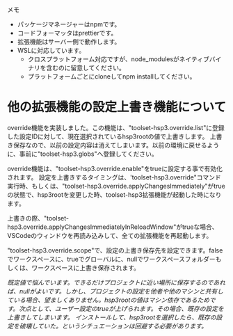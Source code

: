 メモ

- パッケージマネージャーはnpmです。
- コードフォーマッタはprettierです。
- 拡張機能はサーバー側で動作します。
- WSLに対応しています。
  - クロスプラットフォーム対応ですが、node_modulesがネイティブバイナリを含むのに留意してください。
  - プラットフォームごとにcloneしてnpm installしてください。

# 他の拡張機能の設定上書き機能について

override機能を実装しました。この機能は、"toolset-hsp3.override.list"に登録した設定IDに対して、現在選択されているhsp3rootの値で上書きします。
上書き保存なので、以前の設定内容は消えてしまいます。以前の環境に戻せるように、事前に"toolset-hsp3.globs"へ登録してください。

override機能は、"toolset-hsp3.override.enable"をtrueに設定する事で有効化されます。
設定を上書きするタイミングは、'toolset-hsp3.override"コマンド実行時、もしくは、"toolset-hsp3.override.applyChangesImmediately"がtrueの状態で、hsp3rootを変更した時、toolset-hsp3拡張機能が起動した時になります。

上書きの際、"toolset-hsp3.override.applyChangesImmediatelyInReloadWindow"がtrueな場合、VSCodeのウィンドウを再読み込みして、全ての拡張機能を再起動します。

"toolset-hsp3.override.scope"で、設定の上書き保存先を設定できます。falseでワークスペースに、trueでグローバルに、nullでワークスペースフォルダーもしくは、ワークスペースに上書き保存されます。

_既定値で悩んでいます。できるだけプロジェクトに近い場所に保存するのであれば、nullがよいです。しかし、プロジェクトの設定を他者や他のマシンと共有している場合、望ましくありません。hsp3rootの値はマシン依存であるためです。次点として、ユーザー設定のtrueが上げられます。その場合、既存の設定を上書きしてしまいます。_
_インストールして、hsp3rootを選択したら、既存の設定を破壊していた。というシチュエーションは回避する必要があります。_